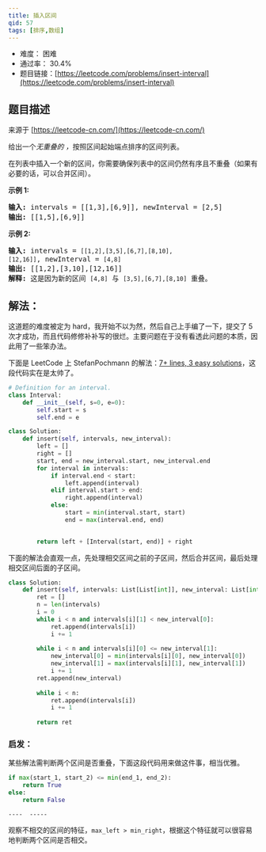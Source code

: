 ```yaml
---
title: 插入区间
qid: 57
tags: [排序,数组]
---
```



- 难度： 困难
- 通过率： 30.4%
- 题目链接：[https://leetcode.com/problems/insert-interval](https://leetcode.com/problems/insert-interval)


## 题目描述

来源于 [https://leetcode-cn.com/](https://leetcode-cn.com/)

<p>给出一个<em>无重叠的 ，</em>按照区间起始端点排序的区间列表。</p>

<p>在列表中插入一个新的区间，你需要确保列表中的区间仍然有序且不重叠（如果有必要的话，可以合并区间）。</p>

<p><strong>示例&nbsp;1:</strong></p>

<pre><strong>输入:</strong> intervals = [[1,3],[6,9]], newInterval = [2,5]
<strong>输出:</strong> [[1,5],[6,9]]
</pre>

<p><strong>示例&nbsp;2:</strong></p>

<pre><strong>输入:</strong> intervals = <code>[[1,2],[3,5],[6,7],[8,10],[12,16]]</code>, newInterval = <code>[4,8]</code>
<strong>输出:</strong> [[1,2],[3,10],[12,16]]
<strong>解释:</strong> 这是因为新的区间 <code>[4,8]</code> 与 <code>[3,5],[6,7],[8,10]</code>&nbsp;重叠。
</pre>


## 解法：

这道题的难度被定为 hard，我开始不以为然，然后自己上手编了一下，提交了 5 次才成功，而且代码修修补补写的很烂。主要问题在于没有看透此问题的本质，因此用了一些笨办法。


下面是 LeetCode 上 StefanPochmann 的解法：[7+ lines, 3 easy solutions](https://leetcode.com/problems/insert-interval/discuss/21622/7%2B-lines-3-easy-solutions)，这段代码实在是太帅了。


```python
# Definition for an interval.
class Interval:
    def __init__(self, s=0, e=0):
        self.start = s
        self.end = e

class Solution:
    def insert(self, intervals, new_interval):
        left = []
        right = []
        start, end = new_interval.start, new_interval.end
        for interval in intervals:
            if interval.end < start:
                left.append(interval)
            elif interval.start > end:
                right.append(interval)
            else:
                start = min(interval.start, start)
                end = max(interval.end, end)
                

        return left + [Interval(start, end)] + right
```

下面的解法会直观一点，先处理相交区间之前的子区间，然后合并区间，最后处理相交区间后面的子区间。

```python
class Solution:
    def insert(self, intervals: List[List[int]], new_interval: List[int]) -> List[List[int]]:
        ret = []
        n = len(intervals)
        i = 0
        while i < n and intervals[i][1] < new_interval[0]:
            ret.append(intervals[i])
            i += 1
            
        while i < n and intervals[i][0] <= new_interval[1]:
            new_interval[0] = min(intervals[i][0], new_interval[0])
            new_interval[1] = max(intervals[i][1], new_interval[1])
            i += 1
        ret.append(new_interval)
        
        while i < n:
            ret.append(intervals[i])
            i += 1
        
        return ret
```


### 启发：

某些解法需判断两个区间是否重叠，下面这段代码用来做这件事，相当优雅。

```python
if max(start_1, start_2) <= min(end_1, end_2):
    return True
else:
    return False
```

```
----  -----
```

观察不相交的区间的特征，`max_left > min_right`，根据这个特征就可以很容易地判断两个区间是否相交。